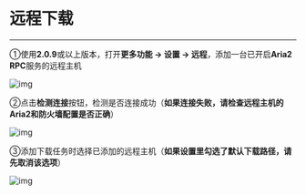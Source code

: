 # 远程下载

---

①使用**2.0.9**或以上版本，打开**更多功能 -> 设置 -> 远程**，添加一台已开启**Aria2 RPC**服务的远程主机

![img](http://yanxuan.nosdn.127.net/fa275367b6b7d2ce912513eb66306e53.png)

②点击**检测连接**按钮，检测是否连接成功（**如果连接失败，请检查远程主机的Aria2和防火墙配置是否正确**）

![img](http://yanxuan.nosdn.127.net/3ca97cd25cbdeabe7086a62f5033cd34.png)

③添加下载任务时选择已添加的远程主机（**如果设置里勾选了默认下载路径，请先取消该选项**）

![img](http://yanxuan.nosdn.127.net/c6ce8a542d727f4fa6145eb15640328e.png)